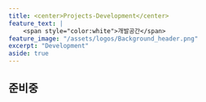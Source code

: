 ```yaml
---
title: <center>Projects-Development</center>
feature_text: |
    <span style="color:white">개발공간</span>
feature_image: "/assets/logos/Background_header.png"
excerpt: "Development"
aside: true
---
```


## 준비중
